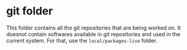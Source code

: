 git folder
===============

This folder contains all the git repositories that are being worked on. It doesnot contain softwares available in git repositories and used in the current system. For that, use the `local/packages-live` folder.


